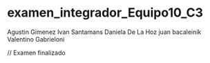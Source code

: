 # examen_integrador_Equipo10_C3
Agustin Gimenez
Ivan Santamans
Daniela De La Hoz 
juan bacaleinik
Valentino Gabrieloni

// Examen finalizado
